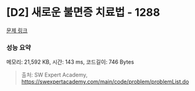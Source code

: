 # [D2] 새로운 불면증 치료법 - 1288 

[문제 링크](https://swexpertacademy.com/main/code/problem/problemDetail.do?contestProbId=AV18_yw6I9MCFAZN) 

### 성능 요약

메모리: 21,592 KB, 시간: 143 ms, 코드길이: 746 Bytes



> 출처: SW Expert Academy, https://swexpertacademy.com/main/code/problem/problemList.do